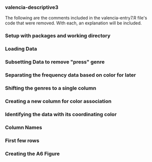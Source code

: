 ### valencia-descriptive3 ###

The following are the comments included in the valencia-entry7.R file's code that were removed. With each, an explanation will be included.

### Setup with packages and working directory

### Loading Data

### Subsetting Data to remove "press" genre

### Separating the frequency data based on color for later

### Shifting the genres to a single column

### Creating a new column for color association

### Identifying the data with its coordinating color

### Column Names

### First few rows

### Creating the A6 Figure

